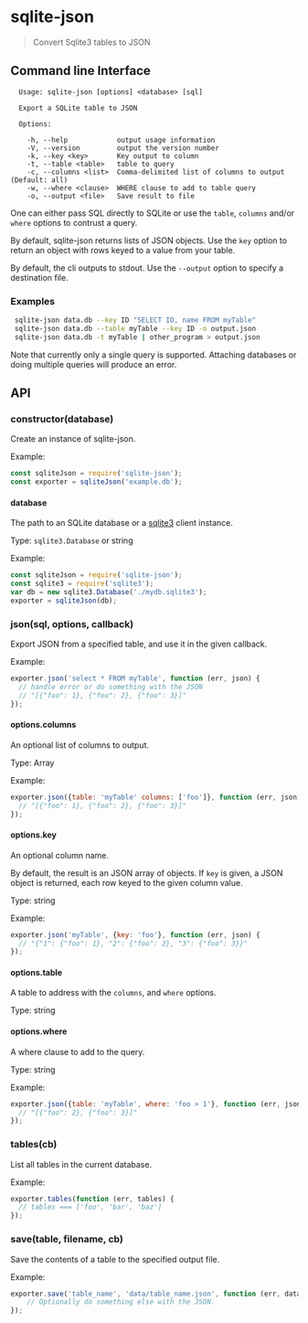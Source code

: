 # sqlite-json
> Convert Sqlite3 tables to JSON

## Command line Interface

```
  Usage: sqlite-json [options] <database> [sql]

  Export a SQLite table to JSON

  Options:

    -h, --help            output usage information
    -V, --version         output the version number
    -k, --key <key>       Key output to column
    -t, --table <table>   table to query
    -c, --columns <list>  Comma-delimited list of columns to output (Default: all)
    -w, --where <clause>  WHERE clause to add to table query
    -o, --output <file>   Save result to file
```

One can either pass SQL directly to SQLite or use the `table`, `columns` and/or `where` options to contrust a query.

By default, sqlite-json returns lists of JSON objects. Use the `key` option to return an object with rows keyed to a value from your table.

By default, the cli outputs to stdout. Use the `--output` option to specify a destination file.

### Examples

```bash
 sqlite-json data.db --key ID "SELECT ID, name FROM myTable"
 sqlite-json data.db --table myTable --key ID -o output.json
 sqlite-json data.db -t myTable | other_program > output.json
```

Note that currently only a single query is supported. Attaching databases or doing multiple queries will produce an error.

## API

### constructor(database)

Create an instance of sqlite-json.

Example:
```js
const sqliteJson = require('sqlite-json');
const exporter = sqliteJson('example.db');
```

#### database

The path to an SQLite database or a [sqlite3](https://github.com/mapbox/node-sqlite3) client instance.

Type: `sqlite3.Database` or string

Example:

```js
const sqliteJson = require('sqlite-json');
const sqlite3 = require('sqlite3');
var db = new sqlite3.Database('./mydb.sqlite3');
exporter = sqliteJson(db);
```

### json(sql, options, callback)

Export JSON from a specified table, and use it in the given callback.

Example:
```js
exporter.json('select * FROM myTable', function (err, json) {
  // handle error or do something with the JSON
  // "[{"foo": 1}, {"foo": 2}, {"foo": 3}]"
});
```

#### options.columns

An optional list of columns to output.

Type: Array

Example:
```js
exporter.json({table: 'myTable' columns: ['foo']}, function (err, json) {
  // "[{"foo": 1}, {"foo": 2}, {"foo": 3}]"
});
```

#### options.key

An optional column name.

By default, the result is an JSON array of objects. If `key` is given, a JSON object is returned, each row keyed to the given column value.

Type: string

Example:
```js
exporter.json('myTable', {key: 'foo'}, function (err, json) {
  // "{"1": {"foo": 1}, "2": {"foo": 2}, "3": {"foo": 3}}"
});
```

#### options.table

A table to address with the `columns`, and `where` options.

Type: string

#### options.where

A where clause to add to the query.

Type: string

Example:
```js
exporter.json({table: 'myTable', where: 'foo > 1'}, function (err, json) {
  // "[{"foo": 2}, {"foo": 3}]"
});
```

### tables(cb)

List all tables in the current database.

Example:
```js
exporter.tables(function (err, tables) {
  // tables === ['foo', 'bar', 'baz']
});
```

### save(table, filename, cb)

Save the contents of a table to the specified output file.

Example:
```js
exporter.save('table_name', 'data/table_name.json', function (err, data) {
    // Optionally do something else with the JSON.
});
```
